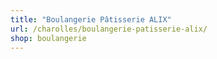 ```yaml
---
title: "Boulangerie Pâtisserie ALIX"
url: /charolles/boulangerie-patisserie-alix/
shop: boulangerie
---
```

